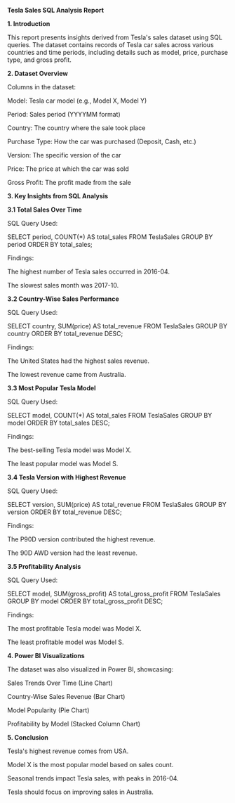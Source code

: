 **Tesla Sales SQL Analysis Report**

**1. Introduction**

This report presents insights derived from Tesla's sales dataset using SQL queries. The dataset contains records of Tesla car sales across various countries and time periods, including details such as model, price, purchase type, and gross profit.

**2. Dataset Overview**

Columns in the dataset:

Model: Tesla car model (e.g., Model X, Model Y)

Period: Sales period (YYYYMM format)

Country: The country where the sale took place

Purchase Type: How the car was purchased (Deposit, Cash, etc.)

Version: The specific version of the car

Price: The price at which the car was sold

Gross Profit: The profit made from the sale



**3. Key Insights from SQL Analysis**

**3.1 Total Sales Over Time**

SQL Query Used:

SELECT period, COUNT(*) AS total_sales
FROM TeslaSales
GROUP BY period
ORDER BY total_sales;



Findings:

The highest number of Tesla sales occurred in 2016-04.

The slowest sales month was 2017-10.


**3.2 Country-Wise Sales Performance**

SQL Query Used:

SELECT country, SUM(price) AS total_revenue
FROM TeslaSales
GROUP BY country
ORDER BY total_revenue DESC;

Findings:

The United States had the highest sales revenue.

The lowest revenue came from Australia.


**3.3 Most Popular Tesla Model**

SQL Query Used:

SELECT model, COUNT(*) AS total_sales
FROM TeslaSales
GROUP BY model
ORDER BY total_sales DESC;

Findings:

The best-selling Tesla model was Model X.

The least popular model was Model S.


**3.4 Tesla Version with Highest Revenue**

SQL Query Used:

SELECT version, SUM(price) AS total_revenue
FROM TeslaSales
GROUP BY version
ORDER BY total_revenue DESC;

Findings:

The P90D version contributed the highest revenue.

The 90D AWD version had the least revenue.


**3.5 Profitability Analysis**

SQL Query Used:

SELECT model, SUM(gross_profit) AS total_gross_profit
FROM TeslaSales
GROUP BY model
ORDER BY total_gross_profit DESC;

Findings:

The most profitable Tesla model was Model X.

The least profitable model was Model S.


**4. Power BI Visualizations**

The dataset was also visualized in Power BI, showcasing:

Sales Trends Over Time (Line Chart)

Country-Wise Sales Revenue (Bar Chart)

Model Popularity (Pie Chart)

Profitability by Model (Stacked Column Chart)



**5. Conclusion**

Tesla's highest revenue comes from USA.

Model X is the most popular model based on sales count.

Seasonal trends impact Tesla sales, with peaks in 2016-04.

Tesla should focus on improving sales in Australia.
